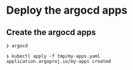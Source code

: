 # Deploy the argocd apps

## Create the argocd apps

```console
❯ argocd

❯ kubectl apply -f tmp/my-apps.yaml
application.argoproj.io/my-apps created
```
